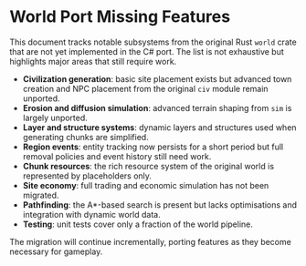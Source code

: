 # World Port Missing Features

This document tracks notable subsystems from the original Rust `world` crate
that are not yet implemented in the C# port. The list is not exhaustive
but highlights major areas that still require work.

- **Civilization generation**: basic site placement exists but advanced
  town creation and NPC placement from the original `civ` module remain unported.
- **Erosion and diffusion simulation**: advanced terrain shaping from
  `sim` is largely unported.
- **Layer and structure systems**: dynamic layers and structures used
  when generating chunks are simplified.
- **Region events**: entity tracking now persists for a short period but
  full removal policies and event history still need work.
- **Chunk resources**: the rich resource system of the original world
  is represented by placeholders only.
- **Site economy**: full trading and economic simulation has not been
  migrated.
- **Pathfinding**: the A*-based search is present but lacks optimisations
  and integration with dynamic world data.
- **Testing**: unit tests cover only a fraction of the world pipeline.

The migration will continue incrementally, porting features as they
become necessary for gameplay.
